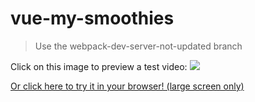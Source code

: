 # vue-my-smoothies

> Use the webpack-dev-server-not-updated branch

Click on this image to preview a test video:
<a href="https://res.cloudinary.com/duydvdaxd/video/upload/v1584197860/Vue-Sprint/vue-my-smoothies_1_ft91ns.mp4"><img src="https://res.cloudinary.com/duydvdaxd/image/upload/v1584198059/Vue-Sprint/vue-my-smoothie_mxym6g.png"></a>


<a href="https://vue-my-smoothies.firebaseapp.com/#/">Or click here to try it in your browser! (large screen only)</a>
